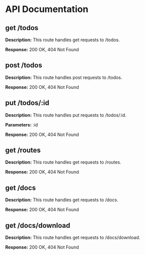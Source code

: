 # API Documentation

## get /todos

**Description:** This route handles get requests to /todos.

**Response:** 200 OK, 404 Not Found

## post /todos

**Description:** This route handles post requests to /todos.

**Response:** 200 OK, 404 Not Found

## put /todos/:id

**Description:** This route handles put requests to /todos/:id.

**Parameters:** :id

**Response:** 200 OK, 404 Not Found

## get /routes

**Description:** This route handles get requests to /routes.

**Response:** 200 OK, 404 Not Found

## get /docs

**Description:** This route handles get requests to /docs.

**Response:** 200 OK, 404 Not Found

## get /docs/download

**Description:** This route handles get requests to /docs/download.

**Response:** 200 OK, 404 Not Found

